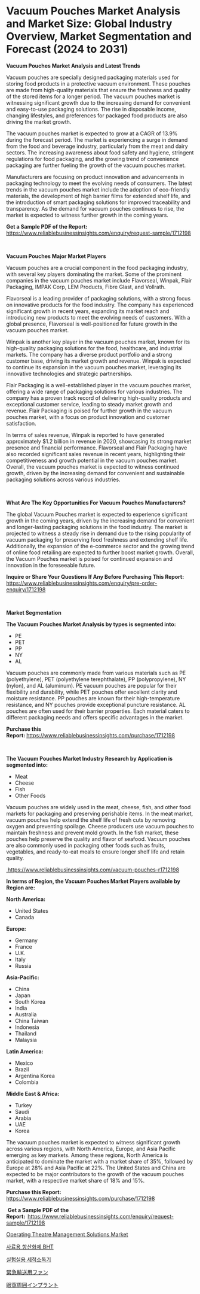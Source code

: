 <p><h1>Vacuum Pouches Market Analysis and Market Size: Global Industry Overview, Market Segmentation and Forecast (2024 to 2031)</h1></p><p><strong>Vacuum Pouches Market Analysis and Latest Trends</strong></p>
<p><p>Vacuum pouches are specially designed packaging materials used for storing food products in a protective vacuum environment. These pouches are made from high-quality materials that ensure the freshness and quality of the stored items for a longer period. The vacuum pouches market is witnessing significant growth due to the increasing demand for convenient and easy-to-use packaging solutions. The rise in disposable income, changing lifestyles, and preferences for packaged food products are also driving the market growth.</p><p>The vacuum pouches market is expected to grow at a CAGR of 13.9% during the forecast period. The market is experiencing a surge in demand from the food and beverage industry, particularly from the meat and dairy sectors. The increasing awareness about food safety and hygiene, stringent regulations for food packaging, and the growing trend of convenience packaging are further fueling the growth of the vacuum pouches market.</p><p>Manufacturers are focusing on product innovation and advancements in packaging technology to meet the evolving needs of consumers. The latest trends in the vacuum pouches market include the adoption of eco-friendly materials, the development of high barrier films for extended shelf life, and the introduction of smart packaging solutions for improved traceability and transparency. As the demand for vacuum pouches continues to rise, the market is expected to witness further growth in the coming years.</p></p>
<p><strong>Get a Sample PDF of the Report:&nbsp;</strong> <a href="https://www.reliablebusinessinsights.com/enquiry/request-sample/1712198">https://www.reliablebusinessinsights.com/enquiry/request-sample/1712198</a></p>
<p>&nbsp;</p>
<p><strong>Vacuum Pouches Major Market Players</strong></p>
<p><p>Vacuum pouches are a crucial component in the food packaging industry, with several key players dominating the market. Some of the prominent companies in the vacuum pouches market include Flavorseal, Winpak, Flair Packaging, IMPAK Corp, LEM Products, Fibre Glast, and Vollrath. </p><p>Flavorseal is a leading provider of packaging solutions, with a strong focus on innovative products for the food industry. The company has experienced significant growth in recent years, expanding its market reach and introducing new products to meet the evolving needs of customers. With a global presence, Flavorseal is well-positioned for future growth in the vacuum pouches market.</p><p>Winpak is another key player in the vacuum pouches market, known for its high-quality packaging solutions for the food, healthcare, and industrial markets. The company has a diverse product portfolio and a strong customer base, driving its market growth and revenue. Winpak is expected to continue its expansion in the vacuum pouches market, leveraging its innovative technologies and strategic partnerships.</p><p>Flair Packaging is a well-established player in the vacuum pouches market, offering a wide range of packaging solutions for various industries. The company has a proven track record of delivering high-quality products and exceptional customer service, leading to steady market growth and revenue. Flair Packaging is poised for further growth in the vacuum pouches market, with a focus on product innovation and customer satisfaction.</p><p>In terms of sales revenue, Winpak is reported to have generated approximately $1.2 billion in revenue in 2020, showcasing its strong market presence and financial performance. Flavorseal and Flair Packaging have also recorded significant sales revenue in recent years, highlighting their competitiveness and growth potential in the vacuum pouches market. Overall, the vacuum pouches market is expected to witness continued growth, driven by the increasing demand for convenient and sustainable packaging solutions across various industries.</p></p>
<p>&nbsp;</p>
<p><strong>What Are The Key Opportunities For Vacuum Pouches Manufacturers?</strong></p>
<p><p>The global Vacuum Pouches market is expected to experience significant growth in the coming years, driven by the increasing demand for convenient and longer-lasting packaging solutions in the food industry. The market is projected to witness a steady rise in demand due to the rising popularity of vacuum packaging for preserving food freshness and extending shelf life. Additionally, the expansion of the e-commerce sector and the growing trend of online food retailing are expected to further boost market growth. Overall, the Vacuum Pouches market is poised for continued expansion and innovation in the foreseeable future.</p></p>
<p><strong>Inquire or Share Your Questions If Any Before Purchasing This Report:</strong> <a href="https://www.reliablebusinessinsights.com/enquiry/pre-order-enquiry/1712198">https://www.reliablebusinessinsights.com/enquiry/pre-order-enquiry/1712198</a></p>
<p>&nbsp;</p>
<p><strong>Market Segmentation</strong></p>
<p><strong>The Vacuum Pouches Market Analysis by types is segmented into:</strong></p>
<p><ul><li>PE</li><li>PET</li><li>PP</li><li>NY</li><li>AL</li></ul></p>
<p><p>Vacuum pouches are commonly made from various materials such as PE (polyethylene), PET (polyethylene terephthalate), PP (polypropylene), NY (nylon), and AL (aluminum). PE vacuum pouches are popular for their flexibility and durability, while PET pouches offer excellent clarity and moisture resistance. PP pouches are known for their high-temperature resistance, and NY pouches provide exceptional puncture resistance. AL pouches are often used for their barrier properties. Each material caters to different packaging needs and offers specific advantages in the market.</p></p>
<p><strong>Purchase this Report:&nbsp;</strong><a href="https://www.reliablebusinessinsights.com/purchase/1712198">https://www.reliablebusinessinsights.com/purchase/1712198</a></p>
<p>&nbsp;</p>
<p><strong>The Vacuum Pouches Market Industry Research by Application is segmented into:</strong></p>
<p><ul><li>Meat</li><li>Cheese</li><li>Fish</li><li>Other Foods</li></ul></p>
<p><p>Vacuum pouches are widely used in the meat, cheese, fish, and other food markets for packaging and preserving perishable items. In the meat market, vacuum pouches help extend the shelf life of fresh cuts by removing oxygen and preventing spoilage. Cheese producers use vacuum pouches to maintain freshness and prevent mold growth. In the fish market, these pouches help preserve the quality and flavor of seafood. Vacuum pouches are also commonly used in packaging other foods such as fruits, vegetables, and ready-to-eat meals to ensure longer shelf life and retain quality.</p></p>
<p><a href="https://www.reliablebusinessinsights.com/vacuum-pouches-r1712198">&nbsp;https://www.reliablebusinessinsights.com/vacuum-pouches-r1712198</a></p>
<p><strong>In terms of Region, the Vacuum Pouches Market Players available by Region are:</strong></p>
<p>
    <p> <strong> North America: </strong>
        <ul>
            <li>United States</li>
            <li>Canada</li>
        </ul>
        </p> 
    <p> <strong> Europe: </strong>
        <ul>
            <li>Germany</li>
            <li>France</li>
            <li>U.K.</li>
            <li>Italy</li>
            <li>Russia</li>
        </ul>
        </p> 
    <p> <strong> Asia-Pacific: </strong>
        <ul>
            <li>China</li>
            <li>Japan</li>
            <li>South Korea</li>
            <li>India</li>
            <li>Australia</li>
            <li>China Taiwan</li>
            <li>Indonesia</li>
            <li>Thailand</li>
            <li>Malaysia</li>
        </ul>
        </p> 
    <p> <strong> Latin America: </strong>
        <ul>
            <li>Mexico</li>
            <li>Brazil</li>
            <li>Argentina Korea</li>
            <li>Colombia</li>
        </ul>
        </p> 
    <p> <strong> Middle East & Africa: </strong>
        <ul>
            <li>Turkey</li>
            <li>Saudi</li>
            <li>Arabia</li>
            <li>UAE</li>
            <li>Korea</li>
        </ul>
    </p>
    </p>
<p><p>The vacuum pouches market is expected to witness significant growth across various regions, with North America, Europe, and Asia Pacific emerging as key markets. Among these regions, North America is anticipated to dominate the market with a market share of 35%, followed by Europe at 28% and Asia Pacific at 22%. The United States and China are expected to be major contributors to the growth of the vacuum pouches market, with a respective market share of 18% and 15%.</p></p>
<p><strong>Purchase this Report: </strong><a href="https://www.reliablebusinessinsights.com/purchase/1712198">https://www.reliablebusinessinsights.com/purchase/1712198</a></p>
<p>&nbsp;<strong>Get a Sample PDF of the Report:&nbsp;&nbsp;</strong><a href="https://www.reliablebusinessinsights.com/enquiry/request-sample/1712198">https://www.reliablebusinessinsights.com/enquiry/request-sample/1712198</a></p>
<p><strong></strong></p>
<p><p><a href="https://github.com/juniordelafrance/Market-Research-Report-List-3/blob/main/operating-theatre-management-solutions-market.md">Operating Theatre Management Solutions Market</a></p><p><a href="https://github.com/JackieFauhey9089475/Market-Research-Report-List-2/blob/main/5422732110500.md">사료용 항산화제 BHT</a></p><p><a href="https://github.com/vseigx30c9a1j/Market-Research-Report-List-2/blob/main/8944327107327.md">실험실용 세척소독기</a></p><p><a href="https://github.com/vlcostes/Market-Research-Report-List-2/blob/main/6253662127196.md">緊急輸送用ファン</a></p><p><a href="https://github.com/gfggqjbfys368009/Market-Research-Report-List-2/blob/main/6466894127195.md">眼窩周囲インプラント</a></p></p>